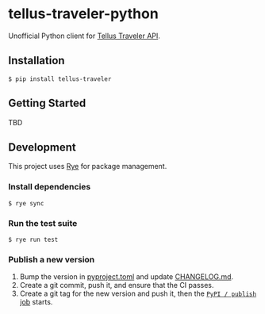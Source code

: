 # tellus-traveler-python

Unofficial Python client for [Tellus Traveler API](https://www.tellusxdp.com/docs/travelers/).

## Installation

    $ pip install tellus-traveler

## Getting Started

TBD

## Development

This project uses [Rye](https://rye-up.com/) for package management.

### Install dependencies

    $ rye sync

### Run the test suite

    $ rye run test

### Publish a new version

1. Bump the version in [pyproject.toml](pyproject.toml) and update [CHANGELOG.md](CHANGELOG.md).
2. Create a git commit, push it, and ensure that the CI passes.
3. Create a git tag for the new version and push it, then the [`PyPI / publish` job](.github/workflows/pypi.yml) starts.

